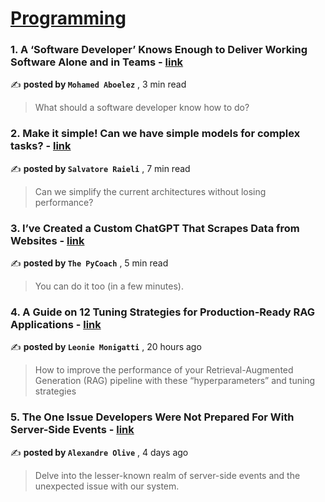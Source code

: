 
<h1><a href=https://medium.com/tag/programming/recommended target="_blank" rel="noopener noreferrer">Programming</a></h1>
<h3>1. A ‘Software Developer’ Knows Enough to Deliver Working Software Alone and in Teams - <a href=https://medium.com/blob-streaming/a-software-developer-knows-enough-to-deliver-working-software-alone-and-in-teams-eb660b4a7bf1?source=tag_recommended_feed---------0-84----------programming----------fb359365_c18a_4874_bcd5_b0081b939258------- target="_blank" rel="noopener noreferrer">link</a></h3>

✍️ **posted by `Mohamed Aboelez`** <date> , 3 min read</date>

<blockquote>What should a software developer know how to do?</blockquote>

<h3>2. Make it simple! Can we have simple models for complex tasks? - <a href=https://medium.com/gitconnected/make-it-simple-can-we-have-simple-models-for-complex-tasks-c73d7b2347bf?source=tag_recommended_feed---------1-107----------programming----------fb359365_c18a_4874_bcd5_b0081b939258------- target="_blank" rel="noopener noreferrer">link</a></h3>

✍️ **posted by `Salvatore Raieli`** <date> , 7 min read</date>

<blockquote>Can we simplify the current architectures without losing performance?</blockquote>

<h3>3. I’ve Created a Custom ChatGPT That Scrapes Data from Websites - <a href=https://medium.com/artificial-corner/ive-created-a-custom-gpt-that-scrapes-data-from-websites-9086aff58105?source=tag_recommended_feed---------2-85----------programming----------fb359365_c18a_4874_bcd5_b0081b939258------- target="_blank" rel="noopener noreferrer">link</a></h3>

✍️ **posted by `The PyCoach`** <date> , 5 min read</date>

<blockquote>You can do it too (in a few minutes).</blockquote>

<h3>4. A Guide on 12 Tuning Strategies for Production-Ready RAG Applications - <a href=https://medium.com/towards-data-science/a-guide-on-12-tuning-strategies-for-production-ready-rag-applications-7ca646833439?source=tag_recommended_feed---------3-84----------programming----------fb359365_c18a_4874_bcd5_b0081b939258------- target="_blank" rel="noopener noreferrer">link</a></h3>

✍️ **posted by `Leonie Monigatti`** <date> , 20 hours ago</date>

<blockquote>How to improve the performance of your Retrieval-Augmented Generation (RAG) pipeline with these “hyperparameters” and tuning strategies</blockquote>

<h3>5. The One Issue Developers Were Not Prepared For With Server-Side Events - <a href=https://medium.com/@alexandreolive/the-one-issue-developers-were-not-prepared-for-with-server-side-events-d60488c69c96?source=tag_recommended_feed---------4-107----------programming----------fb359365_c18a_4874_bcd5_b0081b939258------- target="_blank" rel="noopener noreferrer">link</a></h3>

✍️ **posted by `Alexandre Olive`** <date> , 4 days ago</date>

<blockquote>Delve into the lesser-known realm of server-side events and the unexpected issue with our system.</blockquote>

